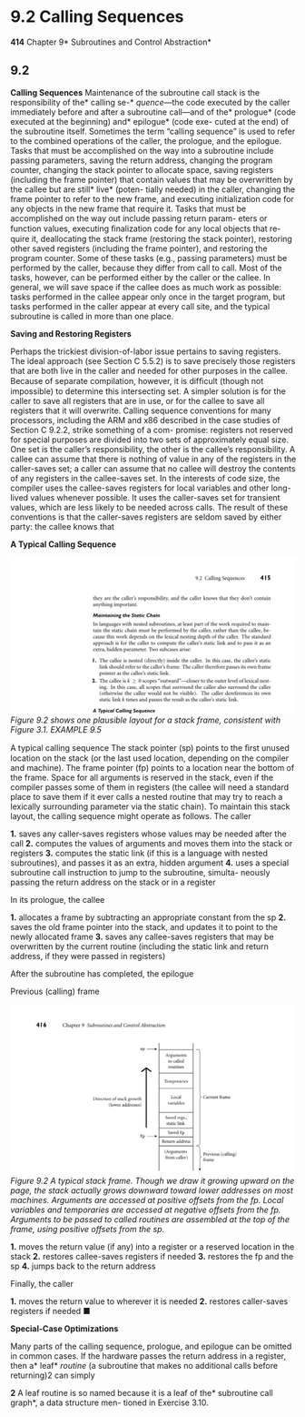# 9.2 Calling Sequences

**414**
Chapter 9* Subroutines and Control Abstraction*

## 9.2

**Calling Sequences**
Maintenance of the subroutine call stack is the responsibility of the* calling se-*
*quence*—the code executed by the caller immediately before and after a subroutine
call—and of the* prologue* (code executed at the beginning) and* epilogue* (code exe-
cuted at the end) of the subroutine itself. Sometimes the term “calling sequence”
is used to refer to the combined operations of the caller, the prologue, and the
epilogue.
Tasks that must be accomplished on the way into a subroutine include passing
parameters, saving the return address, changing the program counter, changing
the stack pointer to allocate space, saving registers (including the frame pointer)
that contain values that may be overwritten by the callee but are still* live* (poten-
tially needed) in the caller, changing the frame pointer to refer to the new frame,
and executing initialization code for any objects in the new frame that require it.
Tasks that must be accomplished on the way out include passing return param-
eters or function values, executing ﬁnalization code for any local objects that re-
quire it, deallocating the stack frame (restoring the stack pointer), restoring other
saved registers (including the frame pointer), and restoring the program counter.
Some of these tasks (e.g., passing parameters) must be performed by the caller,
because they differ from call to call. Most of the tasks, however, can be performed
either by the caller or the callee. In general, we will save space if the callee does
as much work as possible: tasks performed in the callee appear only once in the
target program, but tasks performed in the caller appear at every call site, and the
typical subroutine is called in more than one place.

**Saving and Restoring Registers**

Perhaps the trickiest division-of-labor issue pertains to saving registers. The ideal
approach (see Section C 5.5.2) is to save precisely those registers that are both
live in the caller and needed for other purposes in the callee. Because of separate
compilation, however, it is difﬁcult (though not impossible) to determine this
intersecting set. A simpler solution is for the caller to save all registers that are in
use, or for the callee to save all registers that it will overwrite.
Calling sequence conventions for many processors, including the ARM and
x86 described in the case studies of Section C 9.2.2, strike something of a com-
promise: registers not reserved for special purposes are divided into two sets of
approximately equal size. One set is the caller’s responsibility, the other is the
callee’s responsibility. A callee can assume that there is nothing of value in any of
the registers in the caller-saves set; a caller can assume that no callee will destroy
the contents of any registers in the callee-saves set. In the interests of code size,
the compiler uses the callee-saves registers for local variables and other long-lived
values whenever possible. It uses the caller-saves set for transient values, which
are less likely to be needed across calls. The result of these conventions is that
the caller-saves registers are seldom saved by either party: the callee knows that

**A Typical Calling Sequence**


![Figure 9.2 shows one...](images/page_448_vector_300.png)
*Figure 9.2 shows one plausible layout for a stack frame, consistent with Figure 3.1. EXAMPLE 9.5*

A typical calling sequence
The stack pointer (sp) points to the ﬁrst unused location on the stack (or the last
used location, depending on the compiler and machine). The frame pointer (fp)
points to a location near the bottom of the frame. Space for all arguments is
reserved in the stack, even if the compiler passes some of them in registers (the
callee will need a standard place to save them if it ever calls a nested routine that
may try to reach a lexically surrounding parameter via the static chain).
To maintain this stack layout, the calling sequence might operate as follows.
The caller

**1.** saves any caller-saves registers whose values may be needed after the call
**2.** computes the values of arguments and moves them into the stack or registers
**3.** computes the static link (if this is a language with nested subroutines), and
passes it as an extra, hidden argument
**4.** uses a special subroutine call instruction to jump to the subroutine, simulta-
neously passing the return address on the stack or in a register

In its prologue, the callee

**1.** allocates a frame by subtracting an appropriate constant from the sp
**2.** saves the old frame pointer into the stack, and updates it to point to the newly
allocated frame
**3.** saves any callee-saves registers that may be overwritten by the current routine
(including the static link and return address, if they were passed in registers)

After the subroutine has completed, the epilogue

Previous (calling)
frame


![Figure 9.2 A typical...](images/page_449_vector_326.png)
*Figure 9.2 A typical stack frame. Though we draw it growing upward on the page, the stack actually grows downward toward lower addresses on most machines. Arguments are accessed at positive offsets from the fp. Local variables and temporaries are accessed at negative offsets from the fp. Arguments to be passed to called routines are assembled at the top of the frame, using positive offsets from the sp.*

**1.** moves the return value (if any) into a register or a reserved location in the stack
**2.** restores callee-saves registers if needed
**3.** restores the fp and the sp
**4.** jumps back to the return address

Finally, the caller

**1.** moves the return value to wherever it is needed
**2.** restores caller-saves registers if needed
■

**Special-Case Optimizations**

Many parts of the calling sequence, prologue, and epilogue can be omitted in
common cases. If the hardware passes the return address in a register, then a* leaf*
*routine* (a subroutine that makes no additional calls before returning)2 can simply

**2**
A leaf routine is so named because it is a leaf of the* subroutine call graph*, a data structure men-
tioned in Exercise 3.10.

